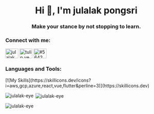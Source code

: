 <h1 align="center">Hi 👋, I'm julalak pongsri</h1>
<h3 align="center">Make your stance by not stopping to learn.</h3>

<h3 align="left">Connect with me:</h3>
<p align="left">
<a href="https://linkedin.com/in/julalak pongsri" target="blank"><img align="center" src="https://raw.githubusercontent.com/rahuldkjain/github-profile-readme-generator/master/src/images/icons/Social/linked-in-alt.svg" alt="julalak pongsri" height="30" width="40" /></a>
<a href="https://instagram.com/tulip.yee" target="blank"><img align="center" src="https://raw.githubusercontent.com/rahuldkjain/github-profile-readme-generator/master/src/images/icons/Social/instagram.svg" alt="tulip.yee" height="30" width="40" /></a>
<a href="https://discord.gg/#5642" target="blank"><img align="center" src="https://raw.githubusercontent.com/rahuldkjain/github-profile-readme-generator/master/src/images/icons/Social/discord.svg" alt="#5642" height="30" width="40" /></a>
</p>

<h3 align="left">Languages and Tools:</h3>
[![My Skills](https://skillicons.dev/icons?i=aws,gcp,azure,react,vue,flutter&perline=3)](https://skillicons.dev)

<p><img align="left" src="https://github-readme-stats.vercel.app/api/top-langs?username=julalak-eye&show_icons=true&locale=en&layout=compact" alt="julalak-eye" /></p>

<p>&nbsp;<img align="center" src="https://github-readme-stats.vercel.app/api?username=julalak-eye&show_icons=true&locale=en" alt="julalak-eye" /></p>

<p><img align="center" src="https://github-readme-streak-stats.herokuapp.com/?user=julalak-eye&" alt="julalak-eye" /></p>
